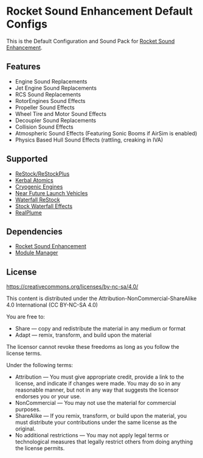 # Rocket Sound Enhancement Default Configs
This is the Default Configuration and Sound Pack for [Rocket Sound Enhancement](https://github.com/ensou04/RocketSoundEnhancement).

## Features
- Engine Sound Replacements
- Jet Engine Sound Replacements
- RCS Sound Replacements
- RotorEngines Sound Effects
- Propeller Sound Effects
- Wheel Tire and Motor Sound Effects
- Decoupler Sound Replacements
- Collision Sound Effects
- Atmospheric Sound Effects (Featuring Sonic Booms if AirSim is enabled)
- Physics Based Hull Sound Effects (rattling, creaking in IVA)

## Supported
- [ReStock/ReStockPlus](https://github.com/PorktoberRevolution/ReStocked)
- [Kerbal Atomics](https://github.com/post-kerbin-mining-corporation/KerbalAtomics)
- [Cryogenic Engines](https://github.com/post-kerbin-mining-corporation/CryoEngines)
- [Near Future Launch Vehicles](https://github.com/post-kerbin-mining-corporation/NearFutureLaunchVehicles)
- [Waterfall ReStock](https://github.com/post-kerbin-mining-corporation/WaterfallRestock)
- [Stock Waterfall Effects](https://github.com/KnightofStJohn/StockWaterfallEffects)
- [RealPlume](https://github.com/KSP-RO/RealPlume) 

## Dependencies
- [Rocket Sound Enhancement](https://github.com/ensou04/RocketSoundEnhancement)
- [Module Manager](https://github.com/sarbian/ModuleManager)

## License
https://creativecommons.org/licenses/by-nc-sa/4.0/

This content is distributed under the Attribution-NonCommercial-ShareAlike 4.0 International (CC BY-NC-SA 4.0)

You are free to:
- Share — copy and redistribute the material in any medium or format
- Adapt — remix, transform, and build upon the material

The licensor cannot revoke these freedoms as long as you follow the license terms.

Under the following terms:
- Attribution — You must give appropriate credit, provide a link to the license, and indicate if changes were made. You may do so in any reasonable manner, but not in any way that suggests the licensor endorses you or your use.
- NonCommercial — You may not use the material for commercial purposes.
- ShareAlike — If you remix, transform, or build upon the material, you must distribute your contributions under the same license as the original.
- No additional restrictions — You may not apply legal terms or technological measures that legally restrict others from doing anything the license permits.
